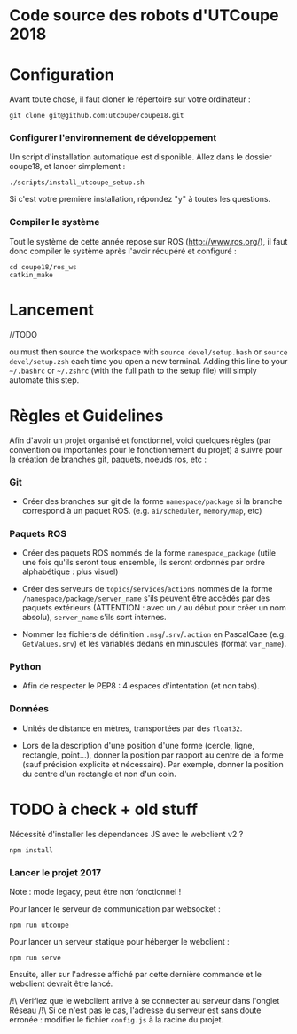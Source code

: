  Code source des robots d'UTCoupe 2018
=======

# Configuration

Avant toute chose, il faut cloner le répertoire sur votre ordinateur :
```
git clone git@github.com:utcoupe/coupe18.git
```

### Configurer l'environnement de développement

Un script d'installation automatique est disponible. Allez dans le dossier coupe18, et lancer simplement :
```
./scripts/install_utcoupe_setup.sh
```

Si c'est votre première installation, répondez "y" à toutes les questions.

### Compiler le système

Tout le système de cette année repose sur ROS (http://www.ros.org/), il faut donc compiler le système après l'avoir récupéré et configuré :
```
cd coupe18/ros_ws
catkin_make
```

# Lancement

//TODO

ou must then source the workspace with `source devel/setup.bash` or `source devel/setup.zsh` each
time you open a new terminal. Adding this line to your `~/.bashrc` or `~/.zshrc` (with the full
path to the setup file) will simply automate this step.

# Règles et Guidelines

Afin d'avoir un projet organisé et fonctionnel, voici quelques règles (par convention ou importantes pour le 
fonctionnement du projet) à suivre pour la création de branches git, paquets, noeuds ros, etc :

### Git

- Créer des branches sur git de la forme `namespace/package` si la branche correspond à un paquet ROS. (e.g. `ai/scheduler`, `memory/map`, etc)

### Paquets ROS

- Créer des paquets ROS nommés de la forme `namespace_package` (utile une fois qu'ils seront tous ensemble, ils seront ordonnés par
ordre alphabétique : plus visuel)

- Créer des serveurs de `topics`/`services`/`actions` nommés de la forme `/namespace/package/server_name` s'ils peuvent être accédés par des paquets 
extérieurs (ATTENTION : avec un `/` au début pour créer un nom absolu), `server_name` s'ils sont internes.

- Nommer les fichiers de définition `.msg`/`.srv`/`.action` en PascalCase (e.g. `GetValues.srv`) et les variables dedans en minuscules (format `var_name`).

### Python

- Afin de respecter le PEP8 : 4 espaces d'intentation (et non tabs).

### Données

- Unités de distance en mètres, transportées par des `float32`.

- Lors de la description d'une position d'une forme (cercle, ligne, rectangle, point...), donner la position par rapport au centre de la forme (sauf précision explicite et nécessaire). Par exemple, donner la position du centre d'un rectangle et non d'un coin.

# TODO à check + old stuff

Nécessité d'installer les dépendances JS avec le webclient v2 ?
```
npm install
```

### Lancer le projet 2017

Note : mode legacy, peut être non fonctionnel !

Pour lancer le serveur de communication par websocket :
```
npm run utcoupe
```

Pour lancer un serveur statique pour héberger le webclient :
```
npm run serve
```

Ensuite, aller sur l'adresse affiché par cette dernière commande et le webclient devrait être lancé.

/!\ Vérifiez que le webclient arrive à se connecter au serveur dans l'onglet Réseau /!\ Si ce n'est pas le cas, l'adresse du serveur est sans doute erronée : modifier le fichier `config.js` à la racine du projet.
